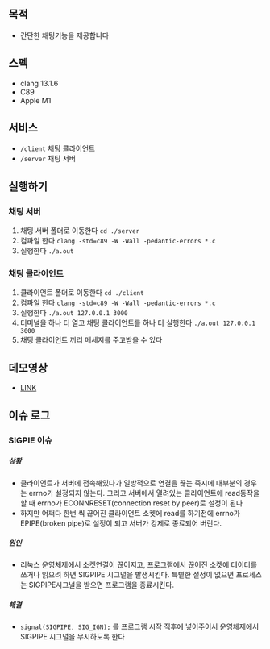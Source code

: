 ## 목적
- 간단한 채팅기능을 제공합니다

## 스펙
- clang 13.1.6
- C89
- Apple M1

## 서비스
- `/client` 채팅 클라이언트
- `/server` 채팅 서버

## 실행하기
### 채팅 서버
1. 채팅 서버 폴더로 이동한다 `cd ./server`
2. 컴파일 한다 `clang -std=c89 -W -Wall -pedantic-errors *.c`
3. 실행한다 `./a.out`
### 채팅 클라이언트
1. 클라이언트 폴더로 이동한다 `cd ./client`
2. 컴파일 한다 `clang -std=c89 -W -Wall -pedantic-errors *.c`
3. 실행한다 `./a.out 127.0.0.1 3000`
4. 터미널을 하나 더 열고 채팅 클라이언트를 하나 더 실행한다 `./a.out 127.0.0.1 3000`
5. 채팅 클라이언트 끼리 메세지를 주고받을 수 있다

## 데모영상
- [LINK](https://youtu.be/ZYQrtAWYKHA)

## 이슈 로그
### SIGPIE 이슈
##### 상황
- 클라이언트가 서버에 접속해있다가 일방적으로 연결을 끊는 즉시에 대부분의 경우는 errno가 설정되지 않는다. 그리고 서버에서 열려있는 클라이언트에 read동작을 할 때 errno가 ECONNRESET(connection reset by peer)로 설정이 된다
- 하지만 어쩌다 한번 씩 끊어진 클라이언트 소켓에 read를 하기전에 errno가 EPIPE(broken pipe)로 설정이 되고 서버가 강제로 종료되어 버린다.
##### 원인
- 리눅스 운영체제에서 소켓연결이 끊어지고, 프로그램에서 끊어진 소켓에 데이터를 쓰거나 읽으려 하면 SIGPIPE 시그널을 발생시킨다. 특별한 설정이 없으면 프로세스는 SIGPIPE시그널을 받으면 프로그램을 종료시킨다.
##### 해결
- `signal(SIGPIPE, SIG_IGN);` 를 프로그램 시작 직후에 넣어주어서 운영체제에서 SIGPIPE 시그널을 무시하도록 한다
